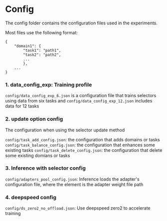 # Config

The config folder contains the configuration files used in the experiments.

Most files use the following format:
``` 
{
    "domain1": {
        "task1": "path1",
        "task2": "path2",
        ...
        },
    ...
}
```
### 1. data_config_exp: Training profile
`config/data_config_exp_6.json` is a configuration file that trains selectors using data from six tasks and `config/data_config_exp_12.json` includes data for 12 tasks
### 2. update option config
The configuration when using the selector update method

`config/task_add_config.json`: the configuration that adds domains or tasks
`config/task_balance_config.json`: the configuration that enhances some existing tasks 
`config/task_delete_config.json`: the configuration that delete some existing domians or tasks

### 3. Inference with selector config

`config/adapters_pool_config.json`: Inference loads the adapter's configuration file, where the element is the adapter weight file path

### 4. deepspeed config

`config/ds_zero2_no_offload.json`: Use deepspeed zero2 to accelerate training